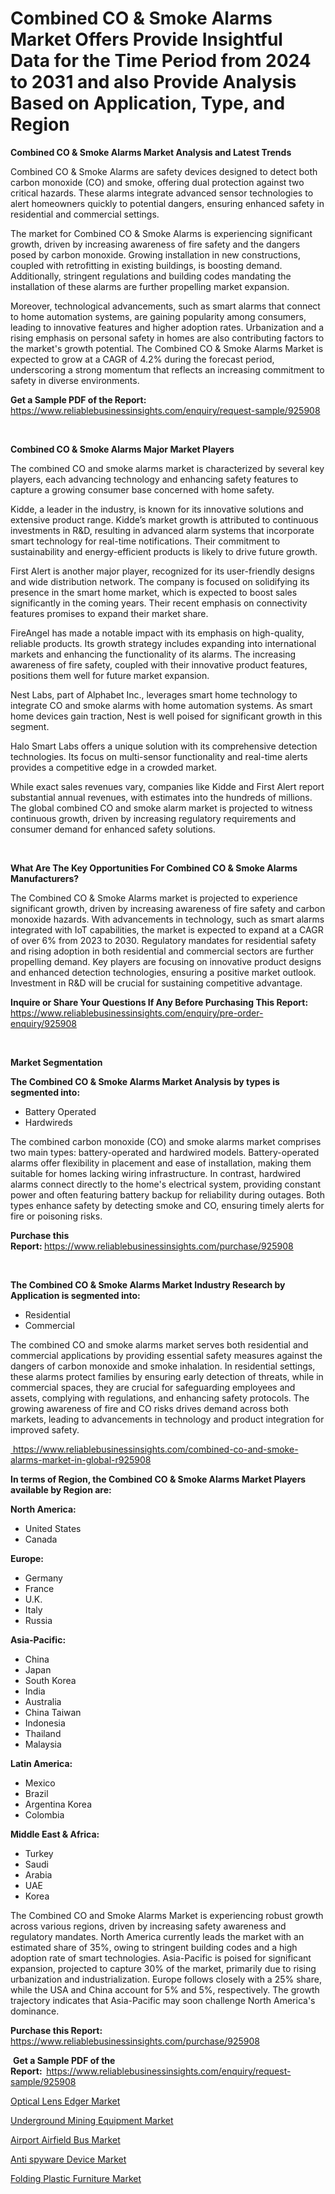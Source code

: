 <p><h1>Combined CO & Smoke Alarms Market Offers Provide Insightful Data for the Time Period from 2024 to 2031 and also Provide Analysis Based on Application, Type, and Region</h1></p><p><strong>Combined CO & Smoke Alarms Market Analysis and Latest Trends</strong></p>
<p><p>Combined CO & Smoke Alarms are safety devices designed to detect both carbon monoxide (CO) and smoke, offering dual protection against two critical hazards. These alarms integrate advanced sensor technologies to alert homeowners quickly to potential dangers, ensuring enhanced safety in residential and commercial settings.</p><p>The market for Combined CO & Smoke Alarms is experiencing significant growth, driven by increasing awareness of fire safety and the dangers posed by carbon monoxide. Growing installation in new constructions, coupled with retrofitting in existing buildings, is boosting demand. Additionally, stringent regulations and building codes mandating the installation of these alarms are further propelling market expansion.</p><p>Moreover, technological advancements, such as smart alarms that connect to home automation systems, are gaining popularity among consumers, leading to innovative features and higher adoption rates. Urbanization and a rising emphasis on personal safety in homes are also contributing factors to the market's growth potential. The Combined CO & Smoke Alarms Market is expected to grow at a CAGR of 4.2% during the forecast period, underscoring a strong momentum that reflects an increasing commitment to safety in diverse environments.</p></p>
<p><strong>Get a Sample PDF of the Report:&nbsp;</strong> <a href="https://www.reliablebusinessinsights.com/enquiry/request-sample/925908?utm_campaign=1135&utm_medium=2&utm_source=Github&utm_content=ia&utm_term=13102024&utm_id=combined-co-smoke-alarms">https://www.reliablebusinessinsights.com/enquiry/request-sample/925908</a></p>
<p>&nbsp;</p>
<p><strong>Combined CO & Smoke Alarms Major Market Players</strong></p>
<p><p>The combined CO and smoke alarms market is characterized by several key players, each advancing technology and enhancing safety features to capture a growing consumer base concerned with home safety. </p><p>Kidde, a leader in the industry, is known for its innovative solutions and extensive product range. Kidde’s market growth is attributed to continuous investments in R&D, resulting in advanced alarm systems that incorporate smart technology for real-time notifications. Their commitment to sustainability and energy-efficient products is likely to drive future growth.</p><p>First Alert is another major player, recognized for its user-friendly designs and wide distribution network. The company is focused on solidifying its presence in the smart home market, which is expected to boost sales significantly in the coming years. Their recent emphasis on connectivity features promises to expand their market share.</p><p>FireAngel has made a notable impact with its emphasis on high-quality, reliable products. Its growth strategy includes expanding into international markets and enhancing the functionality of its alarms. The increasing awareness of fire safety, coupled with their innovative product features, positions them well for future market expansion.</p><p>Nest Labs, part of Alphabet Inc., leverages smart home technology to integrate CO and smoke alarms with home automation systems. As smart home devices gain traction, Nest is well poised for significant growth in this segment.</p><p>Halo Smart Labs offers a unique solution with its comprehensive detection technologies. Its focus on multi-sensor functionality and real-time alerts provides a competitive edge in a crowded market.</p><p>While exact sales revenues vary, companies like Kidde and First Alert report substantial annual revenues, with estimates into the hundreds of millions. The global combined CO and smoke alarm market is projected to witness continuous growth, driven by increasing regulatory requirements and consumer demand for enhanced safety solutions.</p></p>
<p>&nbsp;</p>
<p><strong>What Are The Key Opportunities For Combined CO & Smoke Alarms Manufacturers?</strong></p>
<p><p>The Combined CO & Smoke Alarms market is projected to experience significant growth, driven by increasing awareness of fire safety and carbon monoxide hazards. With advancements in technology, such as smart alarms integrated with IoT capabilities, the market is expected to expand at a CAGR of over 6% from 2023 to 2030. Regulatory mandates for residential safety and rising adoption in both residential and commercial sectors are further propelling demand. Key players are focusing on innovative product designs and enhanced detection technologies, ensuring a positive market outlook. Investment in R&D will be crucial for sustaining competitive advantage.</p></p>
<p><strong>Inquire or Share Your Questions If Any Before Purchasing This Report:</strong> <a href="https://www.reliablebusinessinsights.com/enquiry/pre-order-enquiry/925908?utm_campaign=1135&utm_medium=2&utm_source=Github&utm_content=ia&utm_term=13102024&utm_id=combined-co-smoke-alarms">https://www.reliablebusinessinsights.com/enquiry/pre-order-enquiry/925908</a></p>
<p>&nbsp;</p>
<p><strong>Market Segmentation</strong></p>
<p><strong>The Combined CO & Smoke Alarms Market Analysis by types is segmented into:</strong></p>
<p><ul><li>Battery Operated</li><li>Hardwireds</li></ul></p>
<p><p>The combined carbon monoxide (CO) and smoke alarms market comprises two main types: battery-operated and hardwired models. Battery-operated alarms offer flexibility in placement and ease of installation, making them suitable for homes lacking wiring infrastructure. In contrast, hardwired alarms connect directly to the home's electrical system, providing constant power and often featuring battery backup for reliability during outages. Both types enhance safety by detecting smoke and CO, ensuring timely alerts for fire or poisoning risks.</p></p>
<p><strong>Purchase this Report:&nbsp;</strong><a href="https://www.reliablebusinessinsights.com/purchase/925908?utm_campaign=1135&utm_medium=2&utm_source=Github&utm_content=ia&utm_term=13102024&utm_id=combined-co-smoke-alarms">https://www.reliablebusinessinsights.com/purchase/925908</a></p>
<p>&nbsp;</p>
<p><strong>The Combined CO & Smoke Alarms Market Industry Research by Application is segmented into:</strong></p>
<p><ul><li>Residential</li><li>Commercial</li></ul></p>
<p><p>The combined CO and smoke alarms market serves both residential and commercial applications by providing essential safety measures against the dangers of carbon monoxide and smoke inhalation. In residential settings, these alarms protect families by ensuring early detection of threats, while in commercial spaces, they are crucial for safeguarding employees and assets, complying with regulations, and enhancing safety protocols. The growing awareness of fire and CO risks drives demand across both markets, leading to advancements in technology and product integration for improved safety.</p></p>
<p><a href="https://www.reliablebusinessinsights.com/combined-co-and-smoke-alarms-market-in-global-r925908?utm_campaign=1135&utm_medium=2&utm_source=Github&utm_content=ia&utm_term=13102024&utm_id=combined-co-smoke-alarms">&nbsp;https://www.reliablebusinessinsights.com/combined-co-and-smoke-alarms-market-in-global-r925908</a></p>
<p><strong>In terms of Region, the Combined CO & Smoke Alarms Market Players available by Region are:</strong></p>
<p>
    <p> <strong> North America: </strong>
        <ul>
            <li>United States</li>
            <li>Canada</li>
        </ul>
        </p> 
    <p> <strong> Europe: </strong>
        <ul>
            <li>Germany</li>
            <li>France</li>
            <li>U.K.</li>
            <li>Italy</li>
            <li>Russia</li>
        </ul>
        </p> 
    <p> <strong> Asia-Pacific: </strong>
        <ul>
            <li>China</li>
            <li>Japan</li>
            <li>South Korea</li>
            <li>India</li>
            <li>Australia</li>
            <li>China Taiwan</li>
            <li>Indonesia</li>
            <li>Thailand</li>
            <li>Malaysia</li>
        </ul>
        </p> 
    <p> <strong> Latin America: </strong>
        <ul>
            <li>Mexico</li>
            <li>Brazil</li>
            <li>Argentina Korea</li>
            <li>Colombia</li>
        </ul>
        </p> 
    <p> <strong> Middle East & Africa: </strong>
        <ul>
            <li>Turkey</li>
            <li>Saudi</li>
            <li>Arabia</li>
            <li>UAE</li>
            <li>Korea</li>
        </ul>
    </p>
    </p>
<p><p>The Combined CO and Smoke Alarms Market is experiencing robust growth across various regions, driven by increasing safety awareness and regulatory mandates. North America currently leads the market with an estimated share of 35%, owing to stringent building codes and a high adoption rate of smart technologies. Asia-Pacific is poised for significant expansion, projected to capture 30% of the market, primarily due to rising urbanization and industrialization. Europe follows closely with a 25% share, while the USA and China account for 5% and 5%, respectively. The growth trajectory indicates that Asia-Pacific may soon challenge North America's dominance.</p></p>
<p><strong>Purchase this Report: </strong><a href="https://www.reliablebusinessinsights.com/purchase/925908?utm_campaign=1135&utm_medium=2&utm_source=Github&utm_content=ia&utm_term=13102024&utm_id=combined-co-smoke-alarms">https://www.reliablebusinessinsights.com/purchase/925908</a></p>
<p>&nbsp;<strong>Get a Sample PDF of the Report:&nbsp;&nbsp;</strong><a href="https://www.reliablebusinessinsights.com/enquiry/request-sample/925908?utm_campaign=1135&utm_medium=2&utm_source=Github&utm_content=ia&utm_term=13102024&utm_id=combined-co-smoke-alarms">https://www.reliablebusinessinsights.com/enquiry/request-sample/925908</a></p>
<p><strong></strong></p>
<p><p><a href="https://issuu.com/reportprime-2/docs/optical-lens-edger-market-size-2030_bc3cde63b5839e?utm_campaign=1135&utm_medium=2&utm_source=Github&utm_content=ia&utm_term=13102024&utm_id=combined-co-smoke-alarms">Optical Lens Edger Market</a></p><p><a href="https://issuu.com/reportprime-2/docs/underground-mining-equipment-market_ce7c03bfaecd3c?utm_campaign=1135&utm_medium=2&utm_source=Github&utm_content=ia&utm_term=13102024&utm_id=combined-co-smoke-alarms">Underground Mining Equipment Market</a></p><p><a href="https://github.com/ellinutterosx5/Market-Research-Report-List-1/blob/main/airport-airfield-bus-market.md?utm_campaign=1135&utm_medium=2&utm_source=Github&utm_content=ia&utm_term=13102024&utm_id=combined-co-smoke-alarms">Airport Airfield Bus Market</a></p><p><a href="https://www.linkedin.com/pulse/future-trends-global-anti-spyware-device-market-insights-kbhaf?utm_campaign=1135&utm_medium=2&utm_source=Github&utm_content=ia&utm_term=13102024&utm_id=combined-co-smoke-alarms">Anti spyware Device Market</a></p><p><a href="https://github.com/baldonopiturbeu/Market-Research-Report-List-1/blob/main/folding-plastic-furniture-market.md?utm_campaign=1135&utm_medium=2&utm_source=Github&utm_content=ia&utm_term=13102024&utm_id=combined-co-smoke-alarms">Folding Plastic Furniture Market</a></p></p>